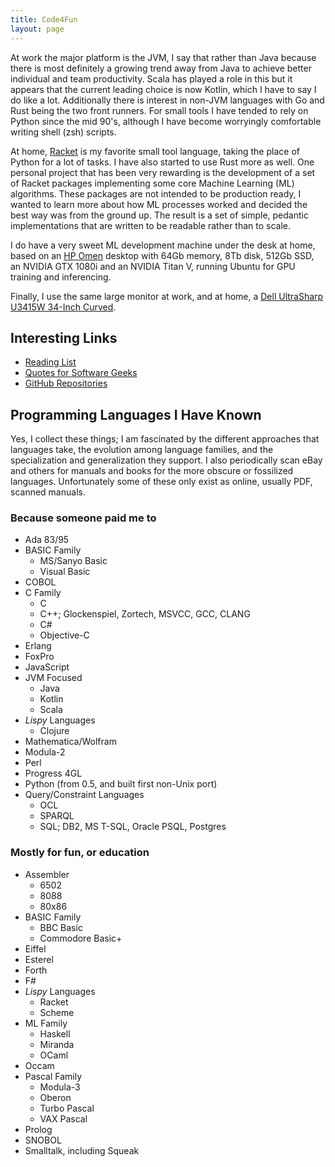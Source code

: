 ```yaml
---
title: Code4Fun
layout: page
---
```


At work the major platform is the JVM, I say that rather than Java because
there is most definitely a growing trend away from Java to achieve better
individual and team productivity. Scala has played a role in this but it
appears that the current leading choice is now Kotlin, which I have to say
I do like a lot. Additionally there is interest in non-JVM languages with
Go and Rust being the two front runners. For small tools I have tended to
rely on Python since the mid 90's, although I have become worryingly 
comfortable writing shell (zsh) scripts.

At home, [Racket](https://racket-lang.org/) is my favorite small tool 
language, taking the place of Python for a lot of tasks. I have also started
to use Rust more as well. One personal project that has been very rewarding
is the development of a set of Racket packages implementing some core
Machine Learning (ML) algorithms. These packages are not intended to be 
production ready, I wanted to learn more about how ML processes worked
and decided the best way was from the ground up. The result is a set of 
simple, pedantic implementations that are written to be readable rather
than to scale.

I do have a very sweet ML development machine under the desk at home, based on an 
[HP Omen](https://store.hp.com/us/en/pdp/omen-desktop-pc-880-160se-2tb61av-1)
desktop with 64Gb memory, 8Tb disk, 512Gb SSD, an NVIDIA GTX 1080i and an
NVIDIA Titan V, running Ubuntu for GPU training and inferencing.

Finally, I use the same large monitor at work, and at home, a 
[Dell UltraSharp U3415W 34-Inch Curved](https://www.dell.com/en-us/shop/accessories/apd/210-adtr).

## Interesting Links

* [Reading List](reading.md)
* [Quotes for Software Geeks](quotes.md)
* [GitHub Repositories](https://github.com/johnstonskj?tab=repositories)

## Programming Languages I Have Known

Yes, I collect these things; I am fascinated by the different approaches that 
languages take, the evolution among language families, and the specialization
and generalization they support. I also periodically scan eBay and others for
manuals and books for the more obscure or fossilized languages. Unfortunately
some of these only exist as online, usually PDF, scanned manuals.

### Because someone paid me to

* Ada 83/95
* BASIC Family
  * MS/Sanyo Basic
  * Visual Basic
* COBOL
* C Family
  * C
  * C++; Glockenspiel, Zortech, MSVCC, GCC, CLANG
  * C#
  * Objective-C
* Erlang
* FoxPro
* JavaScript
* JVM Focused
  * Java
  * Kotlin
  * Scala
* _Lispy_ Languages
  * Clojure
* Mathematica/Wolfram
* Modula-2
* Perl
* Progress 4GL
* Python (from 0.5, and built first non-Unix port)
* Query/Constraint Languages
  * OCL
  * SPARQL
  * SQL; DB2, MS T-SQL, Oracle PSQL, Postgres

### Mostly for fun, or education

* Assembler
  * 6502
  * 8088
  * 80x86
* BASIC Family 
  * BBC Basic
  * Commodore Basic+
* Eiffel
* Esterel
* Forth
* F#
* _Lispy_ Languages
  * Racket
  * Scheme
* ML Family
  * Haskell
  * Miranda
  * OCaml
* Occam
* Pascal Family
  * Modula-3
  * Oberon
  * Turbo Pascal
  * VAX Pascal
* Prolog
* SNOBOL
* Smalltalk, including Squeak

